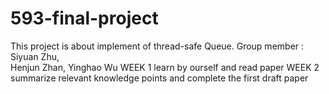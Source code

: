 # 593-final-project
This project is about implement of thread-safe Queue.
Group member : 
Siyuan Zhu,  
Henjun Zhan,
Yinghao Wu
WEEK 1 learn by ourself and read paper
WEEK 2  summarize relevant knowledge points and complete the first draft paper
